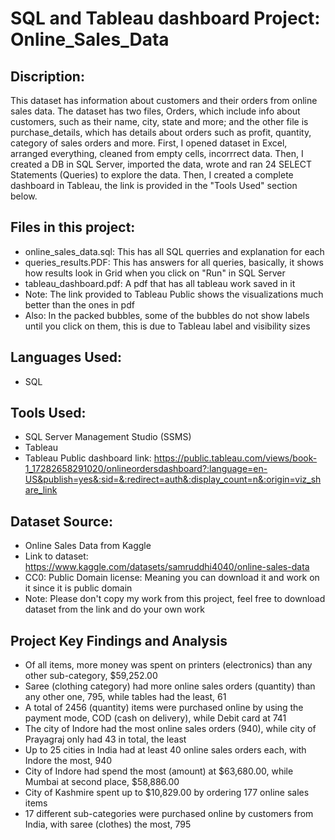 # SQL and Tableau dashboard Project: Online_Sales_Data


## Discription: 
This dataset has information about customers and their orders from online sales data. The dataset has two files, Orders, which include info about customers, such as their name, city, state and more; and the other file is purchase_details, which has details about orders such as profit, quantity, category of sales orders and more. First, I opened dataset in Excel, arranged everything, cleaned from empty cells, incorrrect data. Then, I created a DB in SQL Server, imported the data, wrote and ran 24 SELECT Statements (Queries) to explore the data. Then, I created a complete dashboard in Tableau, the link is provided in the "Tools Used" section below.
## Files in this project: 
- online_sales_data.sql: This has all SQL querries and explanation for each
- queries_results.PDF: This has answers for all queries, basically, it shows how results look in Grid when you click on "Run" in SQL Server
- tableau_dashboard.pdf: A pdf that has all tableau work saved in it
- Note: The link provided to Tableau Public shows the visualizations much better than the ones in pdf
- Also: In the packed bubbles, some of the bubbles do not show labels until you click on them, this is due to Tableau label and visibility sizes
## Languages Used: 
- SQL

## Tools Used: 
- SQL Server Management Studio (SSMS)
- Tableau
- Tableau Public dashboard link: https://public.tableau.com/views/book-1_17282658291020/onlineordersdashboard?:language=en-US&publish=yes&:sid=&:redirect=auth&:display_count=n&:origin=viz_share_link
##   Dataset Source: 
- Online Sales Data from Kaggle
- Link to dataset: https://www.kaggle.com/datasets/samruddhi4040/online-sales-data
-  CC0: Public Domain license: Meaning you can download it and work on it since it is public domain
-  Note: Please don't copy my work from this project, feel free to download dataset from the link and do your own work

## Project Key Findings and Analysis 
- Of all items, more money was spent on printers (electronics) than any other sub-category, $59,252.00
- Saree (clothing category) had more online sales orders (quantity) than any other one, 795, while tables had the least, 61
- A total of 2456 (quantity) items were purchased online by using the payment mode, COD (cash on delivery), while Debit card at 741
- The city of Indore had the most online sales orders (940), while city of Prayagraj only had 43 in total, the least
- Up to 25 cities in India had at least 40 online sales orders each, with Indore the most, 940
- City of Indore had spend the most (amount) at $63,680.00, while Mumbai at second place, $58,886.00
- City of Kashmire spent up to $10,829.00 by ordering 177 online sales items
- 17 different sub-categories were purchased online by customers from India, with saree (clothes) the most, 795
